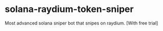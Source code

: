 # solana-raydium-token-sniper
Most advanced solana sniper bot that snipes on raydium. [With free trial]
